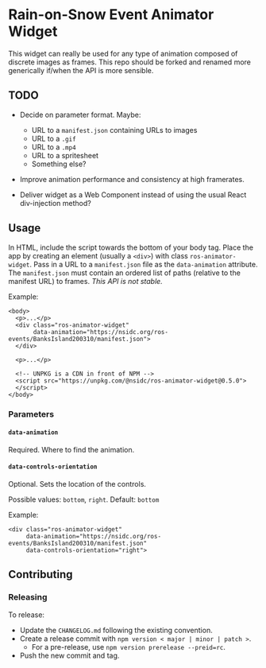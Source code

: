 # Rain-on-Snow Event Animator Widget

This widget can really be used for any type of animation composed of discrete
images as frames. This repo should be forked and renamed more generically
if/when the API is more sensible.


## TODO

- Decide on parameter format. Maybe:
  - URL to a `manifest.json` containing URLs to images
  - URL to a `.gif`
  - URL to a `.mp4`
  - URL to a spritesheet
  - Something else?

- Improve animation performance and consistency at high framerates.

- Deliver widget as a Web Component instead of using the usual React
  div-injection method?


## Usage

In HTML, include the script towards the bottom of your body tag. Place the app
by creating an element (usually a `<div>`) with class `ros-animator-widget`.
Pass in a URL to a `manifest.json` file as the `data-animation` attribute. The
`manifest.json` must contain an ordered list of paths (relative to the manifest
URL) to frames. *This API is not stable.*

Example:

```
<body>
  <p>...</p>
  <div class="ros-animator-widget"
       data-animation="https://nsidc.org/ros-events/BanksIsland200310/manifest.json">
  </div>

  <p>...</p>

  <!-- UNPKG is a CDN in front of NPM -->
  <script src="https://unpkg.com/@nsidc/ros-animator-widget@0.5.0">
  </script>
</body>
```


### Parameters

#### `data-animation`

Required. Where to find the animation.


#### `data-controls-orientation`

Optional. Sets the location of the controls.

Possible values: `bottom`, `right`. Default: `bottom`

Example:
```
<div class="ros-animator-widget"
     data-animation="https://nsidc.org/ros-events/BanksIsland200310/manifest.json"
     data-controls-orientation="right">
```


## Contributing

### Releasing

To release:

* Update the `CHANGELOG.md` following the existing convention.
* Create a release commit with `npm version < major | minor | patch >`.
  * For a pre-release, use `npm version prerelease --preid=rc`.
* Push the new commit and tag.
